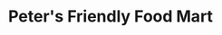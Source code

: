---
title: "Peter's Friendly Food Mart"
url: /houston/peters-friendly-food-mart/
shop: convenience
---